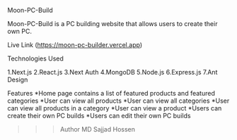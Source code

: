 Moon-PC-Build

Moon-PC-Build is a PC building website that allows users to create their own PC.

Live Link
(https://moon-pc-builder.vercel.app)

Technologies Used

1.Next.js
2.React.js
3.Next Auth
4.MongoDB
5.Node.js
6.Express.js
7.Ant Design

Features
*Home page contains a list of featured products and featured categories
*User can view all products
*User can view all categories
*User can view all products in a category
*User can view a product
*Users can create their own PC builds
*Users can edit their own PC builds

>>>Author
MD Sajjad Hossen
